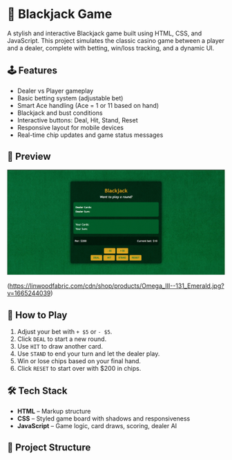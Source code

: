 # 🎲 Blackjack Game

A stylish and interactive Blackjack game built using HTML, CSS, and JavaScript. This project simulates the classic casino game between a player and a dealer, complete with betting, win/loss tracking, and a dynamic UI.

## 🕹️ Features

- Dealer vs Player gameplay
- Basic betting system (adjustable bet)
- Smart Ace handling (Ace = 1 or 11 based on hand)
- Blackjack and bust conditions
- Interactive buttons: Deal, Hit, Stand, Reset
- Responsive layout for mobile devices
- Real-time chip updates and game status messages

## 📸 Preview

![Blackjack Screenshot](screenshot.png)


(https://linwoodfabric.com/cdn/shop/products/Omega_III--131_Emerald.jpg?v=1665244039)

## 🚀 How to Play

1. Adjust your bet with `+ $5` or `- $5`.
2. Click `DEAL` to start a new round.
3. Use `HIT` to draw another card.
4. Use `STAND` to end your turn and let the dealer play.
5. Win or lose chips based on your final hand.
6. Click `RESET` to start over with $200 in chips.

## 🛠️ Tech Stack

- **HTML** – Markup structure
- **CSS** – Styled game board with shadows and responsiveness
- **JavaScript** – Game logic, card draws, scoring, dealer AI

## 📁 Project Structure

